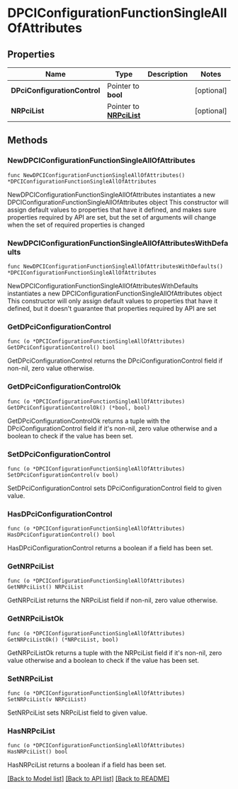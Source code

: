 # DPCIConfigurationFunctionSingleAllOfAttributes

## Properties

Name | Type | Description | Notes
------------ | ------------- | ------------- | -------------
**DPciConfigurationControl** | Pointer to **bool** |  | [optional] 
**NRPciList** | Pointer to [**NRPciList**](NRPciList.md) |  | [optional] 

## Methods

### NewDPCIConfigurationFunctionSingleAllOfAttributes

`func NewDPCIConfigurationFunctionSingleAllOfAttributes() *DPCIConfigurationFunctionSingleAllOfAttributes`

NewDPCIConfigurationFunctionSingleAllOfAttributes instantiates a new DPCIConfigurationFunctionSingleAllOfAttributes object
This constructor will assign default values to properties that have it defined,
and makes sure properties required by API are set, but the set of arguments
will change when the set of required properties is changed

### NewDPCIConfigurationFunctionSingleAllOfAttributesWithDefaults

`func NewDPCIConfigurationFunctionSingleAllOfAttributesWithDefaults() *DPCIConfigurationFunctionSingleAllOfAttributes`

NewDPCIConfigurationFunctionSingleAllOfAttributesWithDefaults instantiates a new DPCIConfigurationFunctionSingleAllOfAttributes object
This constructor will only assign default values to properties that have it defined,
but it doesn't guarantee that properties required by API are set

### GetDPciConfigurationControl

`func (o *DPCIConfigurationFunctionSingleAllOfAttributes) GetDPciConfigurationControl() bool`

GetDPciConfigurationControl returns the DPciConfigurationControl field if non-nil, zero value otherwise.

### GetDPciConfigurationControlOk

`func (o *DPCIConfigurationFunctionSingleAllOfAttributes) GetDPciConfigurationControlOk() (*bool, bool)`

GetDPciConfigurationControlOk returns a tuple with the DPciConfigurationControl field if it's non-nil, zero value otherwise
and a boolean to check if the value has been set.

### SetDPciConfigurationControl

`func (o *DPCIConfigurationFunctionSingleAllOfAttributes) SetDPciConfigurationControl(v bool)`

SetDPciConfigurationControl sets DPciConfigurationControl field to given value.

### HasDPciConfigurationControl

`func (o *DPCIConfigurationFunctionSingleAllOfAttributes) HasDPciConfigurationControl() bool`

HasDPciConfigurationControl returns a boolean if a field has been set.

### GetNRPciList

`func (o *DPCIConfigurationFunctionSingleAllOfAttributes) GetNRPciList() NRPciList`

GetNRPciList returns the NRPciList field if non-nil, zero value otherwise.

### GetNRPciListOk

`func (o *DPCIConfigurationFunctionSingleAllOfAttributes) GetNRPciListOk() (*NRPciList, bool)`

GetNRPciListOk returns a tuple with the NRPciList field if it's non-nil, zero value otherwise
and a boolean to check if the value has been set.

### SetNRPciList

`func (o *DPCIConfigurationFunctionSingleAllOfAttributes) SetNRPciList(v NRPciList)`

SetNRPciList sets NRPciList field to given value.

### HasNRPciList

`func (o *DPCIConfigurationFunctionSingleAllOfAttributes) HasNRPciList() bool`

HasNRPciList returns a boolean if a field has been set.


[[Back to Model list]](../README.md#documentation-for-models) [[Back to API list]](../README.md#documentation-for-api-endpoints) [[Back to README]](../README.md)


